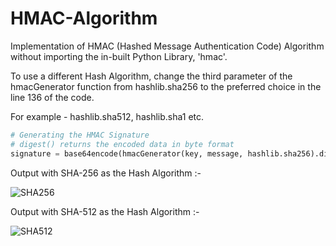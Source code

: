 # HMAC-Algorithm
Implementation of HMAC (Hashed Message Authentication Code) Algorithm without importing the in-built Python Library, 'hmac'.

To use a different Hash Algorithm, change the third parameter of the hmacGenerator function from hashlib.sha256 to the preferred choice in the line 136 of the code.

For example - hashlib.sha512, hashlib.sha1 etc.
``` py
# Generating the HMAC Signature
# digest() returns the encoded data in byte format
signature = base64encode(hmacGenerator(key, message, hashlib.sha256).digest())
```

Output with SHA-256 as the Hash Algorithm :-

![SHA256](https://user-images.githubusercontent.com/65895246/141085311-a6cfda87-b773-418b-a37f-1325789309a4.PNG)

Output with SHA-512 as the Hash Algorithm :-

![SHA512](https://user-images.githubusercontent.com/65895246/141085397-23ae0b97-1bd8-4093-aee9-2883487e63f2.PNG)
